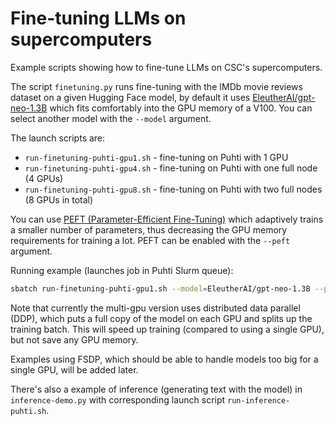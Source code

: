 # Fine-tuning LLMs on supercomputers

Example scripts showing how to fine-tune LLMs on CSC's supercomputers.

The script `finetuning.py` runs fine-tuning with the IMDb movie
reviews dataset on a given Hugging Face model, by default it uses
[EleutherAI/gpt-neo-1.3B](https://huggingface.co/EleutherAI/gpt-neo-1.3B)
which fits comfortably into the GPU memory of a V100. You can select
another model with the `--model` argument.

The launch scripts are:

- `run-finetuning-puhti-gpu1.sh` - fine-tuning on Puhti with 1 GPU
- `run-finetuning-puhti-gpu4.sh` - fine-tuning on Puhti with one full node (4 GPUs)
- `run-finetuning-puhti-gpu8.sh` - fine-tuning on Puhti with two full nodes (8 GPUs in total)

You can use [PEFT (Parameter-Efficient
Fine-Tuning)](https://huggingface.co/docs/peft/index) which adaptively
trains a smaller number of parameters, thus decreasing the GPU memory
requirements for training a lot. PEFT can be enabled with the `--peft`
argument.

Running example (launches job in Puhti Slurm queue):

```bash
sbatch run-finetuning-puhti-gpu1.sh --model=EleutherAI/gpt-neo-1.3B --peft
```

Note that currently the multi-gpu version uses distributed data
parallel (DDP), which puts a full copy of the model on each GPU and
splits up the training batch. This will speed up training (compared to
using a single GPU), but not save any GPU memory. 

Examples using FSDP, which should be able to handle models too big for
a single GPU, will be added later.

There's also a example of inference (generating text with the model)
in `inference-demo.py` with corresponding launch script
`run-inference-puhti.sh`.
